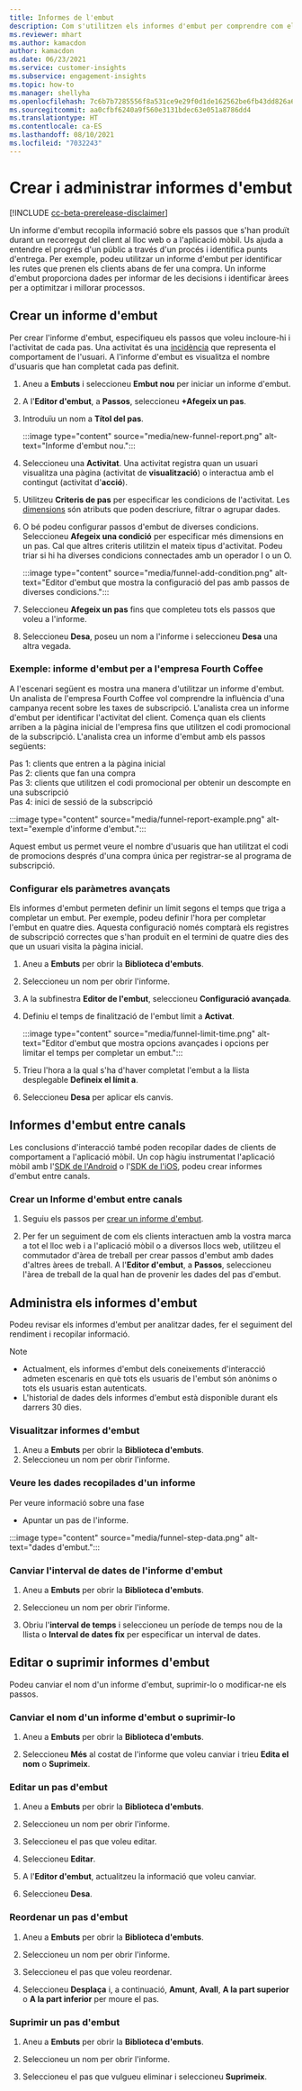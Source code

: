 ```yaml
---
title: Informes de l'embut
description: Com s'utilitzen els informes d'embut per comprendre com el públic pren les decisions.
ms.reviewer: mhart
ms.author: kamacdon
author: kamacdon
ms.date: 06/23/2021
ms.service: customer-insights
ms.subservice: engagement-insights
ms.topic: how-to
ms.manager: shellyha
ms.openlocfilehash: 7c6b7b7285556f8a531ce9e29f0d1de162562be6fb43dd826a65fd9e00d87b30
ms.sourcegitcommit: aa0cfbf6240a9f560e3131bdec63e051a8786dd4
ms.translationtype: HT
ms.contentlocale: ca-ES
ms.lasthandoff: 08/10/2021
ms.locfileid: "7032243"
---
```

# <a name="create-and-manage-funnel-reports"></a>Crear i administrar informes d'embut

[!INCLUDE [cc-beta-prerelease-disclaimer](includes/cc-beta-prerelease-disclaimer.md)]

Un informe d'embut recopila informació sobre els passos que s'han produït durant un recorregut del client al lloc web o a l'aplicació mòbil. Us ajuda a entendre el progrés d'un públic a través d'un procés i identifica punts d'entrega. Per exemple, podeu utilitzar un informe d'embut per identificar les rutes que prenen els clients abans de fer una compra. Un informe d'embut proporciona dades per informar de les decisions i identificar àrees per a optimitzar i millorar processos.

## <a name="create-a-funnel-report"></a>Crear un informe d'embut

Per crear l'informe d'embut, especifiqueu els passos que voleu incloure-hi i l'activitat de cada pas. Una activitat és una [incidència](glossary.md) que representa el comportament de l'usuari. A l'informe d'embut es visualitza el nombre d'usuaris que han completat cada pas definit. 

1. Aneu a **Embuts** i seleccioneu **Embut nou** per iniciar un informe d'embut.

1. A l'**Editor d'embut**, a **Passos**, seleccioneu **+Afegeix un pas**. 

1. Introduïu un nom a **Títol del pas**.

   :::image type="content" source="media/new-funnel-report.png" alt-text="Informe d'embut nou.":::

1. Seleccioneu una **Activitat**. Una activitat registra quan un usuari visualitza una pàgina (activitat de **visualització**) o interactua amb el contingut (activitat d'**acció**).

1. Utilitzeu **Criteris de pas** per especificar les condicions de l'activitat. Les [dimensions](dimensions.md) són atributs que poden descriure, filtrar o agrupar dades.

1. O bé podeu configurar passos d'embut de diverses condicions. Seleccioneu **Afegeix una condició** per especificar més dimensions en un pas. Cal que altres criteris utilitzin el mateix tipus d'activitat. Podeu triar si hi ha diverses condicions connectades amb un operador I o un O.

   :::image type="content" source="media/funnel-add-condition.png" alt-text="Editor d'embut que mostra la configuració del pas amb passos de diverses condicions.":::

1. Seleccioneu **Afegeix un pas** fins que completeu tots els passos que voleu a l'informe.

1. Seleccioneu **Desa**, poseu un nom a l'informe i seleccioneu **Desa** una altra vegada. 

### <a name="example-fourth-coffee-company-funnel-report"></a>Exemple: informe d'embut per a l'empresa Fourth Coffee

A l'escenari següent es mostra una manera d'utilitzar un informe d'embut. Un analista de l'empresa Fourth Coffee vol comprendre la influència d'una campanya recent sobre les taxes de subscripció. L'analista crea un informe d'embut per identificar l'activitat del client. Comença quan els clients arriben a la pàgina inicial de l'empresa fins que utilitzen el codi promocional de la subscripció. L'analista crea un informe d'embut amb els passos següents:

Pas 1: clients que entren a la pàgina inicial   
Pas 2: clients que fan una compra   
Pas 3: clients que utilitzen el codi promocional per obtenir un descompte en una subscripció   
Pas 4: inici de sessió de la subscripció   

:::image type="content" source="media/funnel-report-example.png" alt-text="exemple d'informe d'embut.":::
  
Aquest embut us permet veure el nombre d'usuaris que han utilitzat el codi de promocions després d'una compra única per registrar-se al programa de subscripció.

### <a name="configure-advanced-settings"></a>Configurar els paràmetres avançats 

Els informes d'embut permeten definir un límit segons el temps que triga a completar un embut. Per exemple, podeu definir l'hora per completar l'embut en quatre dies. Aquesta configuració només comptarà els registres de subscripció correctes que s'han produït en el termini de quatre dies des que un usuari visita la pàgina inicial.

1. Aneu a **Embuts** per obrir la **Biblioteca d'embuts**.

1. Seleccioneu un nom per obrir l'informe. 

1. A la subfinestra **Editor de l'embut**, seleccioneu **Configuració avançada**. 

1. Definiu el temps de finalització de l'embut límit a **Activat**.

   :::image type="content" source="media/funnel-limit-time.png" alt-text="Editor d'embut que mostra opcions avançades i opcions per limitar el temps per completar un embut.":::

1. Trieu l'hora a la qual s'ha d'haver completat l'embut a la llista desplegable **Defineix el límit a**.

1. Seleccioneu **Desa** per aplicar els canvis.


## <a name="cross-channel-funnel-reports"></a>Informes d'embut entre canals 

Les conclusions d'interacció també poden recopilar dades de clients de comportament a l'aplicació mòbil. Un cop hàgiu instrumentat l'aplicació mòbil amb l'[SDK de l'Android](get-started-android.md) o l'[SDK de l'iOS](get-started-ios.md), podeu crear informes d'embut entre canals. 

### <a name="create-a-cross-channel-funnel-report"></a>Crear un Informe d'embut entre canals 

1. Seguiu els passos per [crear un informe d'embut](#create-a-funnel-report).    

1. Per fer un seguiment de com els clients interactuen amb la vostra marca a tot el lloc web i a l'aplicació mòbil o a diversos llocs web, utilitzeu el commutador d'àrea de treball per crear passos d'embut amb dades d'altres àrees de treball. A l'**Editor d'embut**, a **Passos**, seleccioneu l'àrea de treball de la qual han de provenir les dades del pas d'embut.

## <a name="manage-funnel-reports"></a>Administra els informes d'embut

Podeu revisar els informes d'embut per analitzar dades, fer el seguiment del rendiment i recopilar informació.

> [!NOTE]
> - Actualment, els informes d'embut dels coneixements d'interacció admeten escenaris en què tots els usuaris de l'embut són anònims o tots els usuaris estan autenticats. 
> - L'historial de dades dels informes d'embut està disponible durant els darrers 30 dies.

### <a name="view-funnel-reports"></a>Visualitzar informes d'embut

1. Aneu a **Embuts** per obrir la **Biblioteca d'embuts**.
1. Seleccioneu un nom per obrir l'informe.    

### <a name="see-the-data-collected-for-a-report"></a>Veure les dades recopilades d'un informe   

Per veure informació sobre una fase

- Apuntar un pas de l'informe.

:::image type="content" source="media/funnel-step-data.png" alt-text="dades d'embut.":::

### <a name="change-the-date-range-for-the-funnel-report"></a>Canviar l'interval de dates de l'informe d'embut

1. Aneu a **Embuts** per obrir la **Biblioteca d'embuts**.

1. Seleccioneu un nom per obrir l'informe.

1. Obriu l'**interval de temps** i seleccioneu un període de temps nou de la llista o **Interval de dates fix** per especificar un interval de dates.

## <a name="edit-or-delete-funnel-reports"></a>Editar o suprimir informes d'embut

Podeu canviar el nom d'un informe d'embut, suprimir-lo o modificar-ne els passos.

### <a name="rename-or-delete-a-funnel-report"></a>Canviar el nom d'un informe d'embut o suprimir-lo

1. Aneu a **Embuts** per obrir la **Biblioteca d'embuts**. 

1. Seleccioneu **Més** al costat de l'informe que voleu canviar i trieu **Edita el nom** o **Suprimeix**.

### <a name="edit-a-funnel-step"></a>Editar un pas d'embut  

1. Aneu a **Embuts** per obrir la **Biblioteca d'embuts**. 

1. Seleccioneu un nom per obrir l'informe.

1. Seleccioneu el pas que voleu editar.

1. Seleccioneu **Editar**.

1. A l'**Editor d'embut**, actualitzeu la informació que voleu canviar.  

1. Seleccioneu **Desa**.

### <a name="reorder-a-funnel-step"></a>Reordenar un pas d'embut

1. Aneu a **Embuts** per obrir la **Biblioteca d'embuts**. 

1. Seleccioneu un nom per obrir l'informe.

1. Seleccioneu el pas que voleu reordenar.

1. Seleccioneu **Desplaça** i, a continuació, **Amunt**, **Avall**, **A la part superior** o **A la part inferior** per moure el pas.

### <a name="delete-a-funnel-step"></a>Suprimir un pas d'embut

1. Aneu a **Embuts** per obrir la **Biblioteca d'embuts**. 

1. Seleccioneu un nom per obrir l'informe.

1. Seleccioneu el pas que vulgueu eliminar i seleccioneu **Suprimeix**.

